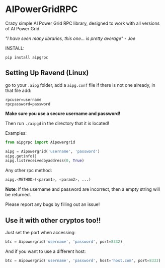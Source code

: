 # AIPowerGridRPC

Crazy simple AI Power Grid RPC library, designed to work with all versions of AI Power Grid.

*"I have seen many libraries, this one... is pretty average" - Joe*

INSTALL:

```
pip install aipgrpc
```

## Setting Up Ravend (Linux)

go to your `.aipg` folder, add a `aipg.conf` file if there is not one already, in that file add:

```
rpcuser=username
rpcpassword=password
```

**Make sure you use a secure username and password!**

Then run `./aipgd` in the directory that it is located!

Examples:

```python
from aipgrpc import Aipowergrid

aipg = Aipowergrid('username', 'password')
aipg.getinfo()
aipg.listreceivedbyaddress(0, True)
```

Any other rpc method:

```python
aipg.<METHOD>(<param1>, <param2>, ...)
```

**Note**: If the username and password are incorrect, then a empty string will be returned. 

Please report any bugs by filling out an issue!

## Use it with other cryptos too!!

Just set the port when accessing:

```python
btc = Aipowergrid('username', 'password', port=8332)
```

And if you want to use a different host:

```python
btc = Aipowergrid('username', 'password', host='host.com', port=8333)
```
